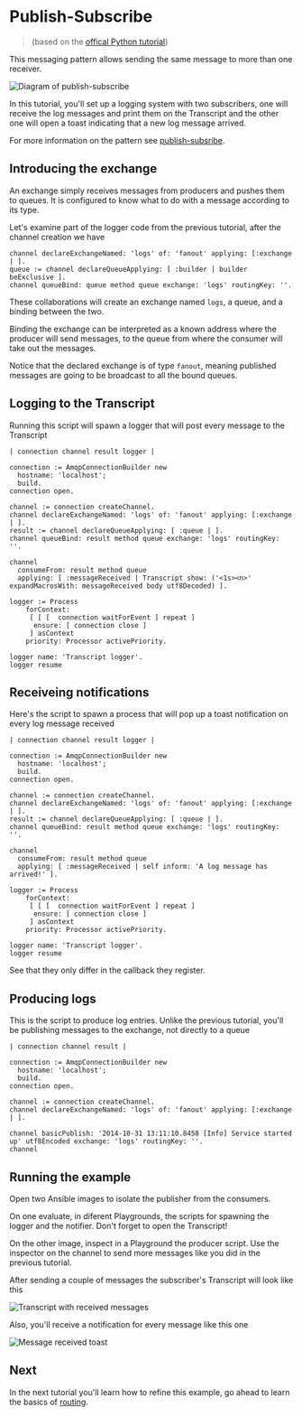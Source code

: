 # Publish-Subscribe

> (based on the [offical Python tutorial](https://www.rabbitmq.com/tutorials/tutorial-three-python.html))

This messaging pattern allows sending the same message to more than one receiver.

![Diagram of publish-subscribe](publish_subscribe.png)

In this tutorial, you'll set up a logging system with two subscribers, one will
 receive the log messages and print them on the Transcript and the other one will
 open a toast indicating that a new log message arrived.

For more information on the pattern see [publish-subsribe](https://www.enterpriseintegrationpatterns.com/patterns/messaging/PublishSubscribeChannel.html).

## Introducing the exchange

An exchange simply receives messages from producers and pushes them to queues.
 It is configured to know what to do with a message according to its type.

Let's examine part of the logger code from the previous tutorial, after the
 channel creation we have

````smalltalk
channel declareExchangeNamed: 'logs' of: 'fanout' applying: [:exchange | ].
queue := channel declareQueueApplying: [ :builder | builder beExclusive ].
channel queueBind: queue method queue exchange: 'logs' routingKey: ''.
````

These collaborations will create an exchange named `logs`, a queue, and a
 binding between the two.

Binding the exchange can be interpreted as a known address where the producer
 will send messages, to the queue from where the consumer will take out the
 messages.

Notice that the declared exchange is of type `fanout`, meaning published messages
 are going to be broadcast to all the bound queues.

## Logging to the Transcript

Running this script will spawn a logger that will post every message to the Transcript

```Smalltalk
| connection channel result logger |

connection := AmqpConnectionBuilder new
  hostname: 'localhost';
  build.
connection open.

channel := connection createChannel.
channel declareExchangeNamed: 'logs' of: 'fanout' applying: [:exchange | ].
result := channel declareQueueApplying: [ :queue | ].
channel queueBind: result method queue exchange: 'logs' routingKey: ''.

channel 
  consumeFrom: result method queue
  applying: [ :messageReceived | Transcript show: ('<1s><n>' expandMacrosWith: messageReceived body utf8Decoded) ]. 

logger := Process
    forContext:
     [ [ [  connection waitForEvent ] repeat ]
      ensure: [ connection close ]
     ] asContext
    priority: Processor activePriority.

logger name: 'Transcript logger'.
logger resume 
```

## Receiveing notifications

Here's the script to spawn a process that will pop up a toast notification on
 every log message received

```Smalltalk
| connection channel result logger |

connection := AmqpConnectionBuilder new
  hostname: 'localhost';
  build.
connection open.

channel := connection createChannel.
channel declareExchangeNamed: 'logs' of: 'fanout' applying: [:exchange | ].
result := channel declareQueueApplying: [ :queue | ].
channel queueBind: result method queue exchange: 'logs' routingKey: ''.

channel 
  consumeFrom: result method queue
  applying: [ :messageReceived | self inform: 'A log message has arrived!' ].  

logger := Process
    forContext:
     [ [ [  connection waitForEvent ] repeat ]
      ensure: [ connection close ]
     ] asContext
    priority: Processor activePriority.

logger name: 'Transcript logger'.
logger resume 
```

See that they only differ in the callback they register.

## Producing logs

This is the script to produce log entries. Unlike the previous tutorial, you'll be publishing messages to the exchange, not directly to a queue

```smalltalk
| connection channel result |

connection := AmqpConnectionBuilder new
  hostname: 'localhost';
  build.
connection open.

channel := connection createChannel.
channel declareExchangeNamed: 'logs' of: 'fanout' applying: [:exchange | ].

channel basicPublish: '2014-10-31 13:11:10.8458 [Info] Service started up' utf8Encoded exchange: 'logs' routingKey: ''. 
channel
```

## Running the example

Open two Ansible images to isolate the publisher from the consumers.

On one evaluate, in diferent Playgrounds, the scripts for spawning the logger and
 the notifier. Don't forget to open the Transcript!

On the other image, inspect in a Playground the producer script. Use the inspector
 on the channel to send more messages like you did in the previous tutorial.

After sending a couple of messages the subscriber's Transcript will look like this

![Transcript with received messages](publish_subscribe_message_received_transcript.png)

Also, you'll receive a notification for every message  like this one

![Message received toast](publish_subscribe_message_received_toast.png)

## Next

In the next tutorial you'll learn how to refine this example, go ahead to learn
 the basics of [routing](Routing.md).
